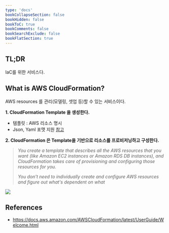 ```yaml
---
type: 'docs'
bookCollapseSection: false
bookHidden: false
bookToC: true
bookComments: false
bookSearchExclude: false
bookFlatSection: true
---
```


## TL;DR

IaC를 위한 서비스다.

## What is AWS CloudFormation?

AWS resources 를 관리(모델링, 셋업 등)할 수 있는 서비스이다.

**1. CloudFormation Template 을 생성한다.**

- 템플릿 : AWS 리소스 명시
- Json, Yaml 포맷 지원 [참고](https://docs.aws.amazon.com/AWSCloudFormation/latest/UserGuide/cfn-whatis-concepts.html)

**2. CloudFormation 은 Template을 기반으로 리소스를 프로비저닝하고 구성한다.**

> *You create a template that describes all the AWS resources that you want (like Amazon EC2 instances or Amazon RDS DB
instances), and CloudFormation takes care of provisioning and configuring those resources for you.*
>
> *You don't need to individually create and configure AWS resources and figure out what's dependent on what*

![](/images/[AWS]%20Cloudformation_52.png)

## References

- https://docs.aws.amazon.com/AWSCloudFormation/latest/UserGuide/Welcome.html

